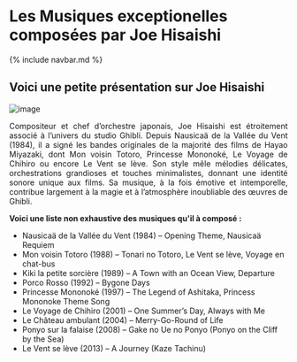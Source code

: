 # Les Musiques exceptionelles composées par Joe Hisaishi

{% include navbar.md %}

## Voici une petite présentation sur Joe Hisaishi

![image](https://github.com/user-attachments/assets/4edddb5c-e120-4080-abd2-0439843e8a4d)


<div style="text-align: justify;">Compositeur et chef d’orchestre japonais, Joe Hisaishi est étroitement associé à l’univers du studio Ghibli. Depuis Nausicaä de la Vallée du Vent (1984), il a signé les bandes originales de la majorité des films de Hayao Miyazaki, dont Mon voisin Totoro, Princesse Mononoké, Le Voyage de Chihiro ou encore Le Vent se lève. Son style mêle mélodies délicates, orchestrations grandioses et touches minimalistes, donnant une identité sonore unique aux films. Sa musique, à la fois émotive et intemporelle, contribue largement à la magie et à l’atmosphère inoubliable des œuvres de Ghibli.</div>

**Voici une liste non exhaustive des musiques qu'il à composé :**

- Nausicaä de la Vallée du Vent (1984) – Opening Theme, Nausicaä Requiem
- Mon voisin Totoro (1988) – Tonari no Totoro, Le Vent se lève, Voyage en chat-bus
- Kiki la petite sorcière (1989) – A Town with an Ocean View, Departure
- Porco Rosso (1992) – Bygone Days
- Princesse Mononoké (1997) – The Legend of Ashitaka, Princess Mononoke Theme Song
- Le Voyage de Chihiro (2001) – One Summer’s Day, Always with Me
- Le Château ambulant (2004) – Merry-Go-Round of Life
- Ponyo sur la falaise (2008) – Gake no Ue no Ponyo (Ponyo on the Cliff by the Sea)
- Le Vent se lève (2013) – A Journey (Kaze Tachinu)

